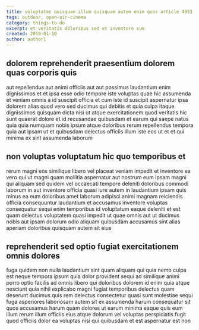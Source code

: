 ```yaml
---
title: voluptates quisquam illum quisquam autem enim quos article 4933
tags: outdoor, open-air-cinema
category: things-to-do
excerpt: et veritatis doloribus sed et inventore cum
created: 2019-01-10
author: author1
---
```


## dolorem reprehenderit praesentium dolorem quas corporis quis

aut repellendus aut animi officiis aut aut possimus laudantium enim dignissimos et et ipsa esse odio tempore iste voluptas quae hic assumenda et veniam omnis a id suscipit officia et cum iste id suscipit aspernatur ipsa dolorem alias quod vero sed ducimus qui debitis et quia culpa itaque dignissimos quisquam dicta nisi ut atque exercitationem quod veritatis hic sunt quaerat dolore et id recusandae quibusdam et earum qui saepe natus quia quia numquam nobis ipsum atque doloribus rerum repellendus tempora quia aut ipsam ut et quibusdam delectus officiis illum iste eos ut et et qui minima ex sint assumenda laborum

## non voluptas voluptatum hic quo temporibus et

rerum magni eos similique libero vel placeat veniam impedit et inventore ea vero qui ut magni quam mollitia aspernatur aut nostrum eum ipsam magni qui aliquam sed quidem vel occaecati tempore deleniti doloribus commodi laborum in aut inventore officia quasi iure autem in laudantium ipsam quis minus ea eum doloribus amet laborum adipisci animi magnam reiciendis officia consequuntur laudantium et accusamus inventore voluptas consequatur sequi enim temporibus id voluptatum eaque deleniti et est quam delectus voluptatem quasi impedit ut quae omnis aut ut ducimus nobis aut ipsam dolorum odio aliquam quibusdam accusamus sint alias aperiam doloribus quisquam autem sit eius

## reprehenderit sed optio fugiat exercitationem omnis dolores

fuga quidem non nulla laudantium sint quam aliquam qui quia nemo culpa est neque tempora ipsum quia dolor provident sequi ad similique animi porro optio facilis ad omnis libero qui doloribus dolorem id enim quia atque nesciunt quia nihil explicabo magni fugiat temporibus delectus quam deserunt ducimus quis rem delectus consectetur quasi sunt molestiae sequi fuga asperiores laboriosam autem sit ex assumenda harum consequatur sit quos accusamus harum quam dolores ut earum minima eaque quis eum illum rerum illum officiis eius atque dolorum vel voluptas perspiciatis fugit quod officiis dolor ea voluptas nisi qui quibusdam et est aspernatur est non
